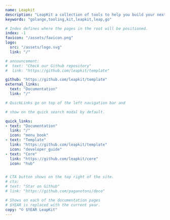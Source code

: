 ```yaml
---
name: Leapkit
description: "LeapKit a collection of tools to help you build your next application with Go"
keywords: "golange,tooling,kit,leapkit,leap,go"

# Index defines where the pages in the root will be positioned.
index: -1
favicon: "/assets/favicon.png"
logo:
  src: "/assets/logo.svg"
  link: "/"

# announcement:
#  text: "Check our Github repository"
#  link: "https://github.com/leapkit/template"

github: "https://github.com/leapkit/template"
external_links:
  text: "Documentation"
  link: "/"

# QuickLinks go on top of the left navigation bar and

# show on the quick search modal by default.

quick_links:
- text: "Documentation"
  link: "/"
  icon: "menu_book"
- text: "Template"
  link: "https://github.com/leapkit/template"
  icon: "developer_guide"
- text: "Core"
  link: "https://github.com/leapkit/core"
  icon: "hub"


# CTA button shows on the top right of the site.
# cta:
# text: "Star on Github"
# link: "https://github.com/paganotoni/doco"

# Shows on each of the documentation pages
# $YEAR is replaced with the current year.
copy: "© $YEAR LeapKit"
---
```

